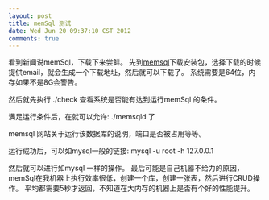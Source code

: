 ```yaml
---
layout: post
title: memSql 测试
date: Wed Jun 20 09:37:10 CST 2012
comments: true
---
```


看到新闻说memSql，下载下来尝鲜。
先到[memsql](http://memsql.com)下载安装包，选择下载的时候提供email，就会生成一个下载地址，然后就可以下载了。
系统需要是64位，内存如果不是8G会警告。

然后就先执行
    ./check
查看系统是否能有达到运行memSql 的条件。

满足运行条件后，在就可以允许:
    ./memsqld
了

memsql 网站关于运行该数据库的说明，端口是否被占用等等。

运行成功后，可以如mysql一般的链接:
    mysql -u root -h 127.0.0.1

然后就可以进行如mysql 一样的操作。
最后可能是自己机器不给力的原因，memSql在我机器上执行效率很低，创建一个库，创建一张表，然后进行CRUD操作。
平均都需要5秒才返回，不知道在大内存的机器上是否有个好的性能提升。

<!-- more -->
